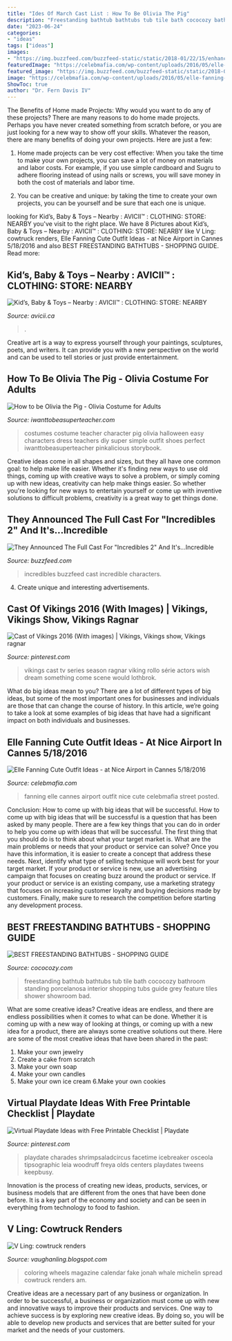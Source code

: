 ```yaml
---
title: "Ides Of March Cast List : How To Be Olivia The Pig"
description: "Freestanding bathtub bathtubs tub tile bath cococozy bathroom standing porcelanosa interior shopping tubs guide grey feature tiles shower showroom bad"
date: "2023-06-24"
categories:
- "ideas"
tags: ["ideas"]
images:
- "https://img.buzzfeed.com/buzzfeed-static/static/2018-01/22/15/enhanced/buzzfeed-prod-fastlane-03/original-27438-1516651309-2.png?crop=1166:610;0,85%26downsize=1250:*"
featuredImage: "https://celebmafia.com/wp-content/uploads/2016/05/elle-fanning-cute-outfit-ideas-at-nice-airport-in-cannes-5-18-2016-10.jpg"
featured_image: "https://img.buzzfeed.com/buzzfeed-static/static/2018-01/22/15/enhanced/buzzfeed-prod-fastlane-03/original-27438-1516651309-2.png?crop=1166:610;0,85%26downsize=1250:*"
image: "https://celebmafia.com/wp-content/uploads/2016/05/elle-fanning-cute-outfit-ideas-at-nice-airport-in-cannes-5-18-2016-10.jpg"
ShowToc: true
author: "Dr. Fern Davis IV"
---
```



The Benefits of Home made Projects: Why would you want to do any of these projects?
There are many reasons to do home made projects. Perhaps you have never created something from scratch before, or you are just looking for a new way to show off your skills. Whatever the reason, there are many benefits of doing your own projects. Here are just a few: 
1. Home made projects can be very cost effective: When you take the time to make your own projects, you can save a lot of money on materials and labor costs. For example, if you use simple cardboard and Sugru to adhere flooring instead of using nails or screws, you will save money in both the cost of materials and labor time. 

2. You can be creative and unique: by taking the time to create your own projects, you can be yourself and be sure that each one is unique.

	

		
looking for Kid’s, Baby &amp; Toys – Nearby : AVICII™ : CLOTHING: STORE: NEARBY you've visit to the right place. We have 8 Pictures about Kid’s, Baby &amp; Toys – Nearby : AVICII™ : CLOTHING: STORE: NEARBY like V Ling: cowtruck renders, Elle Fanning Cute Outfit Ideas - at Nice Airport in Cannes 5/18/2016 and also BEST FREESTANDING BATHTUBS - SHOPPING GUIDE. Read more:
		
    
## Kid’s, Baby &amp; Toys – Nearby : AVICII™ : CLOTHING: STORE: NEARBY

<img loading=lazy src="https://www.avicii.ca/wp-content/uploads/2018/05/avicii-flowers-section-2.jpg" onerror="this.onerror=null;this.src='https://tse1.mm.bing.net/th?id=OIP.-mXvKioWX42qIpSv8AvLYQAAAA&amp;pid=15.1';" alt="Kid’s, Baby &amp; Toys – Nearby : AVICII™ : CLOTHING: STORE: NEARBY">

_Source: avicii.ca_

>. 

	

Creative art is a way to express yourself through your paintings, sculptures, poets, and writers. It can provide you with a new perspective on the world and can be used to tell stories or just provide entertainment.

    
## How To Be Olivia The Pig - Olivia Costume For Adults

<img loading=lazy src="https://2.bp.blogspot.com/-WYGZAnle7H4/Uxy01Z7ANLI/AAAAAAAAFME/kxVTCPAl6Cs/s1600/black+10.31.12+088.JPG" onerror="this.onerror=null;this.src='https://tse3.mm.bing.net/th?id=OIP.kHClGvnknf4hR-OFq10nwwHaJ4&amp;pid=15.1';" alt="How to be Olivia the Pig - Olivia Costume for Adults">

_Source: iwanttobeasuperteacher.com_

>costumes costume teacher character pig olivia halloween easy characters dress teachers diy super simple outfit shoes perfect iwanttobeasuperteacher pinkalicious storybook. 

	

Creative ideas come in all shapes and sizes, but they all have one common goal: to help make life easier. Whether it's finding new ways to use old things, coming up with creative ways to solve a problem, or simply coming up with new ideas, creativity can help make things easier. So whether you're looking for new ways to entertain yourself or come up with inventive solutions to difficult problems, creativity is a great way to get things done.

    
## They Announced The Full Cast For &quot;Incredibles 2&quot; And It&#039;s...Incredible

<img loading=lazy src="https://img.buzzfeed.com/buzzfeed-static/static/2018-01/22/15/enhanced/buzzfeed-prod-fastlane-03/original-27438-1516651309-2.png?crop=1166:610;0,85%26downsize=1250:*" onerror="this.onerror=null;this.src='https://tse4.mm.bing.net/th?id=OIP.CMkjf1ct-2DjzC2fMu-iGwHaD3&amp;pid=15.1';" alt="They Announced The Full Cast For &quot;Incredibles 2&quot; And It&#039;s...Incredible">

_Source: buzzfeed.com_

>incredibles buzzfeed cast incredible characters. 

	

4. Create unique and interesting advertisements.

    
## Cast Of Vikings 2016 (With Images) | Vikings, Vikings Show, Vikings Ragnar

<img loading=lazy src="https://i.pinimg.com/originals/36/c7/ed/36c7edfb9bcf24461a2a925064860b62.jpg" onerror="this.onerror=null;this.src='https://tse3.mm.bing.net/th?id=OIP.qbnjmTwJIDR39gl4bEqZGAHaHO&amp;pid=15.1';" alt="Cast of Vikings 2016 (With images) | Vikings, Vikings show, Vikings ragnar">

_Source: pinterest.com_

>vikings cast tv series season ragnar viking rollo série actors wish dream something come scene would lothbrok. 

	

What do big ideas mean to you?
There are a lot of different types of big ideas, but some of the most important ones for businesses and individuals are those that can change the course of history. In this article, we’re going to take a look at some examples of big ideas that have had a significant impact on both individuals and businesses.

    
## Elle Fanning Cute Outfit Ideas - At Nice Airport In Cannes 5/18/2016

<img loading=lazy src="https://celebmafia.com/wp-content/uploads/2016/05/elle-fanning-cute-outfit-ideas-at-nice-airport-in-cannes-5-18-2016-10.jpg" onerror="this.onerror=null;this.src='https://tse4.mm.bing.net/th?id=OIP.c7Xh7jQtRKNx8ll1Nz4i3wHaPy&amp;pid=15.1';" alt="Elle Fanning Cute Outfit Ideas - at Nice Airport in Cannes 5/18/2016">

_Source: celebmafia.com_

>fanning elle cannes airport outfit nice cute celebmafia street posted. 

	

Conclusion: How to come up with big ideas that will be successful.
How to come up with big ideas that will be successful is a question that has been asked by many people. There are a few key things that you can do in order to help you come up with ideas that will be successful. The first thing that you should do is to think about what your target market is. What are the main problems or needs that your product or service can solve? Once you have this information, it is easier to create a concept that address these needs. Next, identify what type of selling technique will work best for your target market. If your product or service is new, use an advertising campaign that focuses on creating buzz around the product or service. If your product or service is an existing company, use a marketing strategy that focuses on increasing customer loyalty and buying decisions made by customers. Finally, make sure to research the competition before starting any development process.

    
## BEST FREESTANDING BATHTUBS - SHOPPING GUIDE

<img loading=lazy src="http://cococozy.com/wp-content/uploads/2015/03/freestanding-tub-cococozy-blue-grey-tile-wall-e14265245236111.jpg" onerror="this.onerror=null;this.src='https://tse2.mm.bing.net/th?id=OIP.ei2RGhNvSZBkzoybIMu6OwHaJw&amp;pid=15.1';" alt="BEST FREESTANDING BATHTUBS - SHOPPING GUIDE">

_Source: cococozy.com_

>freestanding bathtub bathtubs tub tile bath cococozy bathroom standing porcelanosa interior shopping tubs guide grey feature tiles shower showroom bad. 

	

What are some creative ideas?
Creative ideas are endless, and there are endless possibilities when it comes to what can be done. Whether it is coming up with a new way of looking at things, or coming up with a new idea for a product, there are always some creative solutions out there. Here are some of the most creative ideas that have been shared in the past:
1. Make your own jewelry 
2. Create a cake from scratch 
3. Make your own soap 
4. Make your own candles 
5. Make your own ice cream 
6.Make your own cookies 

    
## Virtual Playdate Ideas With Free Printable Checklist | Playdate

<img loading=lazy src="https://i.pinimg.com/originals/35/40/12/3540122095f9734106bef4eef940c99d.jpg" onerror="this.onerror=null;this.src='https://tse3.mm.bing.net/th?id=OIP.fdX6f1EWk3XJ15dVrmIvrAHaJl&amp;pid=15.1';" alt="Virtual Playdate Ideas with Free Printable Checklist | Playdate">

_Source: pinterest.com_

>playdate charades shrimpsaladcircus facetime icebreaker osceola tipsographic leia woodruff freya olds centers playdates tweens keepbusy. 

	

Innovation is the process of creating new ideas, products, services, or business models that are different from the ones that have been done before. It is a key part of the economy and society and can be seen in everything from technology to food to fashion.

    
## V Ling: Cowtruck Renders

<img loading=lazy src="https://3.bp.blogspot.com/_annTPGBcsB4/TPJO5fy47AI/AAAAAAAAEIs/ZcQlAP-l8-k/s1600/stuggart+frontc.jpg" onerror="this.onerror=null;this.src='https://tse1.mm.bing.net/th?id=OIP.VHYs3Crn8EjyrDhwgAL58AHaEM&amp;pid=15.1';" alt="V Ling: cowtruck renders">

_Source: vaughanling.blogspot.com_

>coloring wheels magazine calendar fake jonah whale michelin spread cowtruck renders am. 

	

Creative ideas are a necessary part of any business or organization. In order to be successful, a business or organization must come up with new and innovative ways to improve their products and services. One way to achieve success is by exploring new creative ideas. By doing so, you will be able to develop new products and services that are better suited for your market and the needs of your customers.

